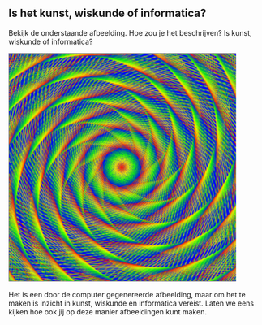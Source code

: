 ## Is het kunst, wiskunde of informatica?

Bekijk de onderstaande afbeelding. Hoe zou je het beschrijven? Is kunst, wiskunde of informatica?

![](images/screen1.png)

Het is een door de computer gegenereerde afbeelding, maar om het te maken is inzicht in kunst, wiskunde en informatica vereist. Laten we eens kijken hoe ook jij op deze manier afbeeldingen kunt maken.